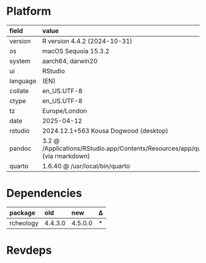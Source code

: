 # Platform

|field    |value                                                                                            |
|:--------|:------------------------------------------------------------------------------------------------|
|version  |R version 4.4.2 (2024-10-31)                                                                     |
|os       |macOS Sequoia 15.3.2                                                                             |
|system   |aarch64, darwin20                                                                                |
|ui       |RStudio                                                                                          |
|language |(EN)                                                                                             |
|collate  |en_US.UTF-8                                                                                      |
|ctype    |en_US.UTF-8                                                                                      |
|tz       |Europe/London                                                                                    |
|date     |2025-04-12                                                                                       |
|rstudio  |2024.12.1+563 Kousa Dogwood (desktop)                                                            |
|pandoc   |3.2 @ /Applications/RStudio.app/Contents/Resources/app/quarto/bin/tools/aarch64/ (via rmarkdown) |
|quarto   |1.6.40 @ /usr/local/bin/quarto                                                                   |

# Dependencies

|package   |old     |new     |Δ  |
|:---------|:-------|:-------|:--|
|rcheology |4.4.3.0 |4.5.0.0 |*  |

# Revdeps

